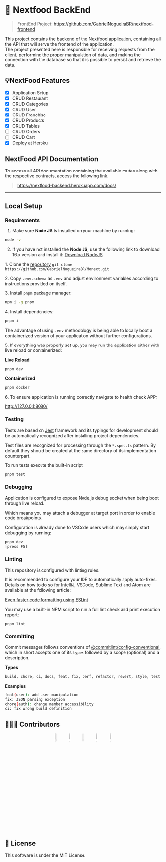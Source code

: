 # 🍔 Nextfood BackEnd

> FrontEnd Project: https://github.com/GabrielNogueiraBR/nextfood-frontend

This project contains the backend of the Nextfood application, containing all the API that will serve the frontend of the application.<br>
The project presented here is responsible for receiving requests from the client, performing the proper manipulation of data, and making the connection with the database so that it is possible to persist and retrieve the data.

## 💡NextFood Features
- [x] Application Setup
- [x] CRUD Restaurant
- [x] CRUD Categories
- [x] CRUD User
- [x] CRUD Franchise
- [x] CRUD Products
- [x] CRUD Tables
- [ ] CRUD Orders
- [ ] CRUD Cart
- [x] Deploy at Heroku

## NextFood API Documentation
To access all API documentation containing the available routes along with the respective contracts, access the following link.
> https://nextfood-backend.herokuapp.com/docs/

---

## Local Setup

### Requirements
1. Make sure **Node JS** is installed on your machine by running:
```bash
node -v
```

2. If you have not installed the **Node JS**, use the following link to download 16.x version and install it: [Download NodeJS](https://nodejs.org/en/)

1\. Clone the [repository](https://github.com/GabrielNogueiraBR/nextfood-backend) 
`git clone https://github.com/GabrielNogueiraBR/Monext.git`

2\. Copy `.env.schema` as `.env` and adjust environment variables according to instructions provided on itself.

3\. Install `pnpm` package manager:

```sh
npm i -g pnpm
```

4\. Install dependencies:

```sh
pnpm i
```

The advantage of using `.env` methodology is being able to locally boot a containerized version of your application without further configurations.

5\. If everything was properly set up, you may run the application either with live reload or containerized:

**Live Reload**

```sh
pnpm dev
```

**Containerized**

```sh
pnpm docker
```

6\. To ensure application is running correctly navigate to health check APP:

http://127.0.0.1:8080/


### Testing

Tests are based on [Jest](https://jestjs.io/) framework and its typings for development should be automatically recognized after installing project dependencies. 

Test files are recognized for processing through the `*.spec.ts` pattern. By default they should be created at the same directory of its implementation counterpart.

To run tests execute the built-in script:

```sh
pnpm test
```

### Debugging

Application is configured to expose Node.js debug socket when being boot through live reload.

Which means you may attach a debugger at target port in order to enable code breakpoints.

Configuration is already done fo VSCode users which may simply start debugging by running:

```sh
pnpm dev
[press F5]
```

### Linting

This repository is configured with linting rules.

It is recommended to configure your IDE to automatically apply auto-fixes. Details on how to do so for IntelliJ, VSCode, Sublime Text and Atom are available at the following article:

[Even faster code formatting using ESLint](https://medium.com/@netczuk/even-faster-code-formatting-using-eslint-22b80d061461)

You may use a built-in NPM script to run a full lint check and print execution report:

```sh
pnpm lint
```

### Committing

Commit messages follows conventions of [@commitlint/config-conventional](https://www.npmjs.com/package/@commitlint/config-conventional), which in short accepts one of its `types` followed by a scope (optional) and a description.

**Types**

```sh
build, chore, ci, docs, feat, fix, perf, refactor, revert, style, test
```

**Examples**

```sh
feat(user): add user manipulation
fix: JSON parsing exception
chore(auth): change member accessibility
ci: fix wrong build definition
```

## 👨‍👦‍👦 Contributors
<div align="center">
 <a href="https://github.com/GabrielNogueiraBR" target="_blank"><img src="https://avatars.githubusercontent.com/u/30303558?v=4" width="8%"></a>
 <a href="https://github.com/VitorGois" target="_blank"><img src="https://avatars.githubusercontent.com/u/69533533?v=4" width="8%"></a>
 <a href="https://github.com/CordeiroOtavio" target="_blank"><img src="https://avatars.githubusercontent.com/u/69653683?v=4" width="8%"></a>
 <a href="https://github.com/ryanraul" target="_blank"><img src="https://avatars.githubusercontent.com/u/42502534?v=4" width="8%"></a>
 <a href="https://github.com/gferrazz" target="_blank"><img src="https://avatars.githubusercontent.com/u/48798017?v=4" width="8%"></a>
</div>

## 📃 License
This software is under the MIT License.
